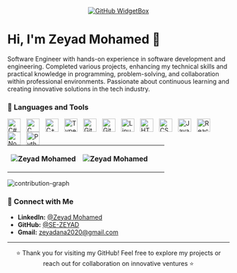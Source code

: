 
<div style="text-align: center;"> 

[![GitHub WidgetBox](https://github-widgetbox.vercel.app/api/profile?username=SE-ZEYAD&data=followers,repositories,stars,commits&theme=dark)](https://github.com/SE-ZEYAD/) 
</div>

# Hi, I'm Zeyad Mohamed 👋

Software Engineer with hands-on experience in software development and engineering. Completed various projects, enhancing my technical skills and practical knowledge in programming, problem-solving, and collaboration within professional environments. Passionate about continuous learning and creating innovative solutions in the tech industry.

### 🧰 Languages and Tools

<img align="left" alt="C#" width="30px" style="padding-right:10px;" src="https://cdn.jsdelivr.net/gh/devicons/devicon/icons/csharp/csharp-original.svg"/>
<img align="left" alt="C" width="30px" style="padding-right:10px;" src="https://cdn.jsdelivr.net/gh/devicons/devicon/icons/c/c-original.svg" />
<img align="left" alt="C++" width="30px" style="padding-right:10px;" src="https://cdn.jsdelivr.net/gh/devicons/devicon/icons/cplusplus/cplusplus-line.svg" />
<img align="left" alt="TypeScript" width="30px" style="padding-right:10px;" src="https://cdn.jsdelivr.net/gh/devicons/devicon/icons/typescript/typescript-plain.svg" />
<img align="left" alt="Git" width="30px" style="padding-right:10px;" src="https://cdn.jsdelivr.net/gh/devicons/devicon/icons/git/git-original.svg" />
<img align="left" alt="GitHub" width="30px" style="padding-right:10px;" src="https://cdn.jsdelivr.net/gh/devicons/devicon/icons/github/github-original.svg" />
<img align="left" alt="Linux" width="30px" style="padding-right:10px;" src="https://cdn.jsdelivr.net/gh/devicons/devicon/icons/linux/linux-original.svg" />
<img align="left" alt="HTML" width="30px" style="padding-right:10px;" src="https://cdn.jsdelivr.net/gh/devicons/devicon/icons/html5/html5-plain.svg" />
<img align="left" alt="CSS" width="30px" style="padding-right:10px;" src="https://cdn.jsdelivr.net/gh/devicons/devicon/icons/css3/css3-plain.svg" />
<img align="left" alt="JavaScript" width="30px" style="padding-right:10px;" src="https://cdn.jsdelivr.net/gh/devicons/devicon/icons/javascript/javascript-plain.svg" />
<img align="left" alt="React" width="30px" style="padding-right:10px;" src="https://cdn.jsdelivr.net/gh/devicons/devicon/icons/react/react-original.svg" />
<img align="left" alt="NodeJS" width="30px" style="padding-right:10px;" src="https://cdn.jsdelivr.net/gh/devicons/devicon/icons/nodejs/nodejs-original.svg" />
<img align="left" alt="Python" width="30px" style="padding-right:10px;" src="https://cdn.jsdelivr.net/gh/devicons/devicon/icons/python/python-plain.svg" />
<br />

#

<table>
    <tr>
        <th>
            <p><img align="center" src="https://readmestats.999857.xyz/api?username=SE-ZEYAD&show_icons=true&locale=en&theme=dark" alt="Zeyad Mohamed"/></p>
        </th>
        <th>
            <p><img align="center" src="https://github-readme-streak-stats.herokuapp.com/?user=SE-ZEYAD&theme=dark" alt="Zeyad Mohamed" style="padding-right: 30px;"/></p>
        </th>
    </tr>
</table>

![contribution-graph](https://github-readme-activity-graph.vercel.app/graph?username=SE-ZEYAD&bg_color=12111d&color=ffffff&line=1055e0&point=00ff11&area=true&hide_border=true)
<br>


### 📱 Connect with Me
- **LinkedIn:** [@Zeyad Mohamed](https://www.linkedin.com/in/zeyad-moohamed/)
- **GitHub:** [@SE-ZEYAD](https://github.com/SE-ZEYAD)
- **Gmail:** [zeyadana2020@gmail.com](zeyadana2020@gmail.com)
---
<p align="center">⭐️ Thank you for visiting my GitHub! Feel free to explore my projects or reach out for collaboration on innovative ventures ⭐️</p>

